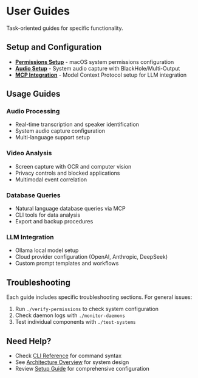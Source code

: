 # User Guides

Task-oriented guides for specific functionality.

## Setup and Configuration

- **[Permissions Setup](permissions.md)** - macOS system permissions configuration
- **[Audio Setup](audio-setup.md)** - System audio capture with BlackHole/Multi-Output
- **[MCP Integration](mcp-integration.md)** - Model Context Protocol setup for LLM integration

## Usage Guides

### Audio Processing
- Real-time transcription and speaker identification
- System audio capture configuration
- Multi-language support setup

### Video Analysis
- Screen capture with OCR and computer vision
- Privacy controls and blocked applications
- Multimodal event correlation

### Database Queries
- Natural language database queries via MCP
- CLI tools for data analysis
- Export and backup procedures

### LLM Integration
- Ollama local model setup
- Cloud provider configuration (OpenAI, Anthropic, DeepSeek)
- Custom prompt templates and workflows

## Troubleshooting

Each guide includes specific troubleshooting sections. For general issues:

1. Run `./verify-permissions` to check system configuration
2. Check daemon logs with `./monitor-daemons` 
3. Test individual components with `./test-systems`

## Need Help?

- Check [CLI Reference](../reference/cli-tools.md) for command syntax
- See [Architecture Overview](../architecture/overview.md) for system design
- Review [Setup Guide](../SETUP_GUIDE.md) for comprehensive configuration